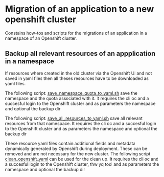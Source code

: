 # Migration of an application to a new openshift cluster

Constains how-tos and scripts for the migrations of an application in a namespace of an Openshift cluster.

## Backup all relevant resources of an appplication in a namespace
If resources where created in the old cluster via the Openshift UI and not saved in yaml files then all theses resources have to be downloaded as yaml files.

The following script: [save_namespace_quota_to_yaml.sh](./scripts/save_namespace_quota_to_yaml.sh) save the namespace and the quota associated with it.
It requires the cli oc and a succesful login to the Openshift cluster and as parameters the namespace and optional the backup dir

The following script: [save_all_resources_to_yaml.sh](./scripts/save_all_resources_to_yaml.sh) save all relevant resources from that namespace.
It requires the cli oc and a succesful login to the Openshift cluster and as parameters the namespace and optional the backup dir

These resource yaml files contain additional fields and metadata dynamically generated by Openshift during deployment.
These can be removed and are not necessary for the new cluster.
The following script [clean_openshift_yaml](./scripts/clean_openshift_yaml.sh) can be used for the clean up.
It requires the cli oc and a succesful login to the Openshift cluster, thw yq tool and as parameters the namespace and optional the backup dir
